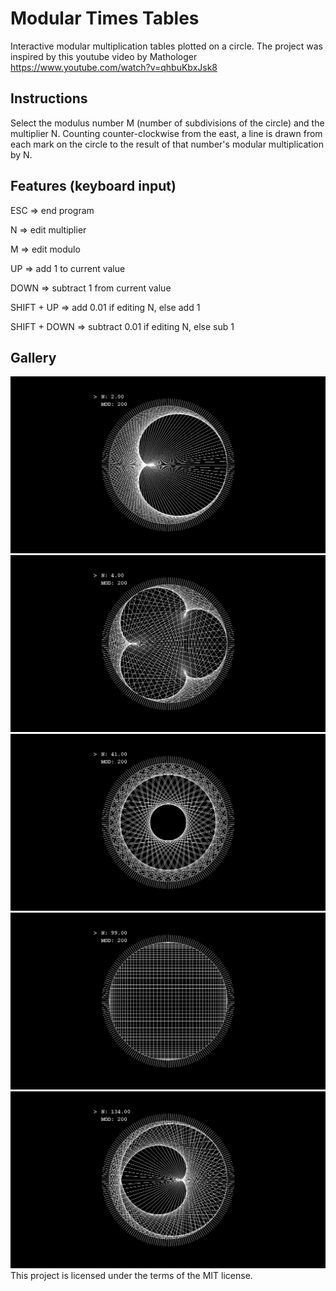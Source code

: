 # Modular Times Tables

Interactive modular multiplication tables plotted on a circle.
The project was inspired by this youtube video by Mathologer https://www.youtube.com/watch?v=qhbuKbxJsk8

## Instructions

Select the modulus number M (number of subdivisions of the circle) and
the multiplier N. Counting counter-clockwise from the east, a line is
drawn from each mark on the circle to the result of that number's
modular multiplication by N.

## Features (keyboard input)

ESC => end program

N => edit multiplier

M => edit modulo

UP => add 1 to current value

DOWN => subtract 1 from current value

SHIFT + UP => add 0.01 if editing N, else add 1

SHIFT + DOWN => subtract 0.01 if editing N, else sub 1

## Gallery

![cardioid](https://github.com/swarmalator/mod-times-tables/blob/master/images/cardioid.png)
![triple](https://github.com/swarmalator/mod-times-tables/blob/master/images/triple.png)
![n41](https://github.com/swarmalator/mod-times-tables/blob/master/images/n41.png)
![n99](https://github.com/swarmalator/mod-times-tables/blob/master/images/n99.png)
![n134](https://github.com/swarmalator/mod-times-tables/blob/master/images/n134.png)
This project is licensed under the terms of the MIT license.

